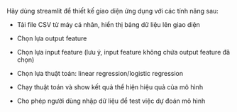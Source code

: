 Hãy dùng streamlit để thiết kế giao diện ứng dụng với các tính năng sau:

- Tải file CSV từ máy cá nhân, hiển thị bảng dữ liệu lên giao diện

- Chọn lựa output feature

- Chọn lựa input feature (lưu ý, input feature không chứa output feature đã chọn)

- Chọn lựa thuật toán: linear regression/logistic regression

- Chạy thuật toán và show kết quả thể hiện hiệu quả của mô hình

- Cho phép người dùng nhập dữ liệu để test việc dự đoán mô hình
